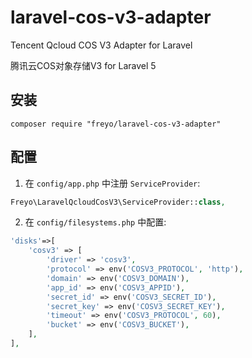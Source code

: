 # laravel-cos-v3-adapter

Tencent Qcloud COS V3 Adapter for Laravel

腾讯云COS对象存储V3 for Laravel 5

## 安装

  ```shell
  composer require "freyo/laravel-cos-v3-adapter"
  ```

## 配置

1. 在 `config/app.php` 中注册 `ServiceProvider`:

  ```php
  Freyo\LaravelQcloudCosV3\ServiceProvider::class,
  ```

2. 在 `config/filesystems.php` 中配置:

  ```php
  'disks'=>[
      'cosv3' => [
          'driver' => 'cosv3',
          'protocol' => env('COSV3_PROTOCOL', 'http'),
          'domain' => env('COSV3_DOMAIN'),
          'app_id' => env('COSV3_APPID'),
          'secret_id' => env('COSV3_SECRET_ID'),
          'secret_key' => env('COSV3_SECRET_KEY'),
          'timeout' => env('COSV3_PROTOCOL', 60),
          'bucket' => env('COSV3_BUCKET'),
      ],
  ],
  ```
